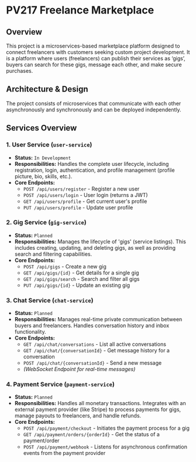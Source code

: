 # PV217 Freelance Marketplace
## Overview
This project is a microservices-based marketplace platform designed to connect freelancers with customers seeking custom project development.
It is a platform where users (freelancers) can publish their services as ‘gigs’, buyers can search for these gigs, message each other, and make secure purchases.

## Architecture & Design
The project consists of microservices that communicate with each other asynchronously and synchronously and can be deployed independently.
## Services Overview
### 1. User Service (`user-service`)

* **Status:** `In Development`
* **Responsibilities:** Handles the complete user lifecycle, including registration, login, authentication, and profile management (profile picture, bio, skills, etc.).
* **Core Endpoints:**
    * `POST /api/users/register` - Register a new user
    * `POST /api/users/login` - User login (returns a JWT)
    * `GET /api/users/profile` - Get current user's profile
    * `PUT /api/users/profile` - Update user profile

### 2. Gig Service (`gig-service`)

* **Status:** `Planned`
* **Responsibilities:** Manages the lifecycle of 'gigs' (service listings). This includes creating, updating, and deleting gigs, as well as providing search and filtering capabilities.
* **Core Endpoints:**
    * `POST /api/gigs` - Create a new gig
    * `GET /api/gigs/{id}` - Get details for a single gig
    * `GET /api/gigs/search` - Search and filter all gigs
    * `PUT /api/gigs/{id}` - Update an existing gig

 ### 3. Chat Service (`chat-service`)

* **Status:** `Planned`
* **Responsibilities:** Manages real-time private communication between buyers and freelancers. Handles conversation history and inbox functionality.
* **Core Endpoints:**
    * `GET /api/chat/conversations` - List all active conversations
    * `GET /api/chat/{conversationId}` - Get message history for a conversation
    * `POST /api/chat/{conversationId}` - Send a new message
    * *(WebSocket Endpoint for real-time messages)*

### 4. Payment Service (`payment-service`)

* **Status:** `Planned`
* **Responsibilities:** Handles all monetary transactions. Integrates with an external payment provider (like Stripe) to process payments for gigs, manage payouts to freelancers, and handle refunds.
* **Core Endpoints:**
    * `POST /api/payment/checkout` - Initiates the payment process for a gig
    * `GET /api/payment/orders/{orderId}` - Get the status of a payment/order
    * `POST /api/payment/webhook` - Listens for asynchronous confirmation events from the payment provider
